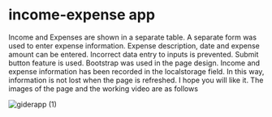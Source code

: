 # income-expense app

Income and Expenses are shown in a separate table.
A separate form was used to enter expense information. Expense description, date and expense amount can be entered.
Incorrect data entry to inputs is prevented.
Submit button feature is used.
Bootstrap was used in the page design.
Income and expense information has been recorded in the localstorage field. In this way, information is not lost when the page is refreshed.
I hope you will like it.
The images of the page and the working video are as follows

![giderapp (1)](https://github.com/koraykoksal/cw_income-expense_statement/assets/88422590/d2ac1355-2730-41a0-92f4-abf35ae37170)
